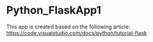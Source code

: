 # Python_FlaskApp1
This app is created based on the following article:
https://code.visualstudio.com/docs/python/tutorial-flask
